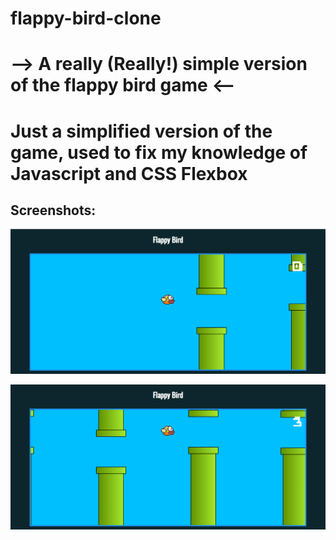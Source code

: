 # flappy-bird-clone

--> A really (Really!) simple version of the flappy bird game <--
======================================================================

# Just a simplified version of the game, used to fix my knowledge of **Javascript and CSS Flexbox**

## Screenshots:

![Screenshot1](https://github.com/pedroalmeida415/flappy-bird-clone/blob/master/screenshots/flappybird1.png)

![Image of Yaktocat](https://github.com/pedroalmeida415/flappy-bird-clone/blob/master/screenshots/Screenshot_17.png)
